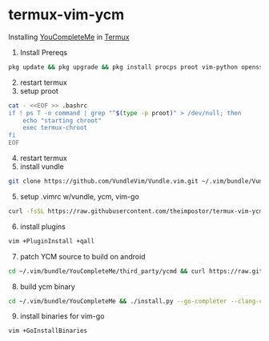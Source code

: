 termux-vim-ycm
==============

Installing [YouCompleteMe](https://github.com/Valloric/YouCompleteMe) in [Termux](https://termux.com)

1. Install Prereqs
```bash
pkg update && pkg upgrade && pkg install procps proot vim-python openssh git golang python python-dev libclang cmake patch curl
```
2. restart termux
3. setup proot
```bash
cat - <<EOF >> .bashrc
if ! ps T -o command | grep "^$(type -p proot)" > /dev/null; then
    echo "starting chroot"
    exec termux-chroot
fi
EOF
```
4. restart termux
5. install vundle
```bash
git clone https://github.com/VundleVim/Vundle.vim.git ~/.vim/bundle/Vundle.vim
```
5. setup .vimrc w/vundle, ycm, vim-go
```bash
curl -fsSL https://raw.githubusercontent.com/theimpostor/termux-vim-ycm/master/vundle.vimrc >> ~/.vimrc
```
6. install plugins
```bash
vim +PluginInstall +qall
```
7. patch YCM source to build on android
```bash
cd ~/.vim/bundle/YouCompleteMe/third_party/ycmd && curl https://raw.githubusercontent.com/theimpostor/termux-vim-ycm/master/ycmd.patch | patch -p 1
```
8. build ycm binary
```bash
cd ~/.vim/bundle/YouCompleteMe && ./install.py --go-completer --clang-completer --system-libclang
```
9. install binaries for vim-go
```bash
vim +GoInstallBinaries
```
